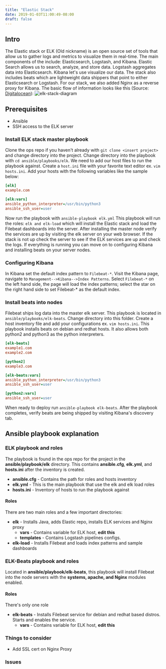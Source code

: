 ```yaml
---
title: "Elastic Stack"
date: 2019-01-03T11:00:49-08:00
draft: false
---
```

## Intro

The Elastic stack or ELK (Old nickname) is an open source set of tools that allow us to gather logs and metrics to visualize them in real-time. The main components of the include: Elasticsearch, Logstash, and Kibana. Elastic Search allows us to search, analyze, and store data. Logstash aggregates data into Elasticsearch. Kibana let's use visualize our data. The stack also includes beats which are lightweight data shippers that point to either Elasticsearch or Logstash. For our stack, we also added Nginx as a reverse proxy for Kibana. The basic flow of information looks like this (Source: [Digitalocean](https://www.digitalocean.com/community/tutorials/how-to-install-elasticsearch-logstash-and-kibana-elk-stack-on-ubuntu-14-04)):
![elk-stack-diagram](https://assets.digitalocean.com/articles/elk/elk-infrastructure.png)

## Prerequisites 
- Ansible 
- SSH access to the ELK server 

### Install ELK stack master playbook
Clone the ops repo if you haven't already with `git clone <insert project>` and change directory into the project. Change directory into the playbook with `cd ansible/playbooks/elk`. We need to add our host files to run the playbook against. Create a `host.ini` file with your favorite text editor ex. `vim hosts.ini`. Add your hosts with the following variables like the sample below:
```ini
[elk]
example.com

[elk:vars]
ansible_python_interpreter=/usr/bin/python3
ansible_ssh_user=user
```
Now run the playbook with `ansible-playbook elk.yml` This playbook will run the roles: `elk and elk-load` which will install the Elastic stack and load the Filebeat dashboards into the server. After installing the master node verify the services are up by visiting the elk server on your web browser. If the stack is not up check the server to see if the ELK services are up and check the logs. If everything is running you can move on to configuring Kibana and installing beats on your server nodes.

### Configuring Kibana
In Kibana set the default index pattern to `Filebeat-*`. Visit the Kibana page, navigate to `Management-->Kibana-->Index Patterns`. Select `Filebeat-*` on the left hand side, the page will load the index patterns; select the star on the right hand side to set Filebeat-* as the default index. 

### Install beats into nodes
Filebeat ships log data into the master elk server. This playbook is located in `ansible/playbooks/elk-beats`. Change directory into this folder. Create a host inventory file and add your configurations ex. `vim hosts.ini`. This playbook installs beats on debian and redhat hosts. It also allows both python2 and python3 as the python interpreters. 

```ini
[elk-beats]
example1.com
example2.com

[python2]
example3.com

[elk-beats:vars]
ansible_python_interpreter=/usr/bin/python3
ansible_ssh_user=user

[python2:vars]
ansible_ssh_user=user
```

When ready to deploy run `ansible-playbook elk-beats`. After the playbook completes, verify beats are being shipped by visiting Kibana's discovery tab. 

## Ansible playbook explanation

### ELK playbook and roles
The playbook is found in the ops repo for the project in the **ansible/playbook/elk** directory. This contains **ansible.cfg**, **elk.yml**, and **hosts.ini** after the inventory is created. 

- **ansible.cfg** - Contains the path for roles and hosts inventory 
- **elk.yml** - This is the main playbook that use the elk and elk load roles
- **hosts.ini** - Inventory of hosts to run the playbook against

#### Roles
There are two main roles and a few important directories: 

- **elk** - Installs Java, adds Elastic repo, installs ELK services and Nginx proxy
  - **vars** - Contains variable for ELK host, **edit this**
  - **templates** - Contains Logstash pipelines configs.
- **elk-load** - Installs Filebeat and loads index patterns and sample dashboards

### ELK-Beats playbook and roles
Located in **ansible/playbook/elk-beats**, this playbook will install Filebeat into the node servers with the **systems, apache, and Nginx** modules enabled.

#### Roles
There's only one role

- **elk-beats** - Installs Filebeat service for debian and redhat based distros. Starts and enables the service. 
  - **vars** - Contains variable for ELK host, **edit this**

### Things to consider
- Add SSL cert on Nginx Proxy
  
### Issues
